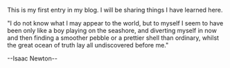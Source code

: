 
This is my first entry in my blog. I will be sharing things I have learned here.

"I do not know what I may appear to the world, but to myself I seem to have been only like a boy playing on the seashore, and diverting myself in now and then finding a smoother pebble or a prettier shell than ordinary, whilst the great ocean of truth lay all undiscovered before me."

--Isaac Newton--

